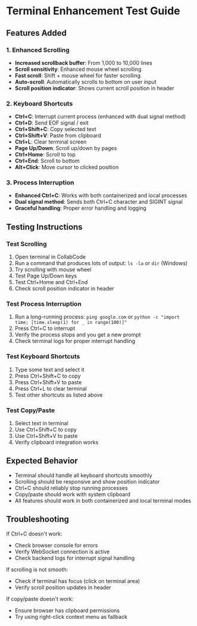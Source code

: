 # Terminal Enhancement Test Guide

## Features Added

### 1. Enhanced Scrolling
- **Increased scrollback buffer**: From 1,000 to 10,000 lines
- **Scroll sensitivity**: Enhanced mouse wheel scrolling
- **Fast scroll**: Shift + mouse wheel for faster scrolling
- **Auto-scroll**: Automatically scrolls to bottom on user input
- **Scroll position indicator**: Shows current scroll position in header

### 2. Keyboard Shortcuts
- **Ctrl+C**: Interrupt current process (enhanced with dual signal method)
- **Ctrl+D**: Send EOF signal / exit
- **Ctrl+Shift+C**: Copy selected text
- **Ctrl+Shift+V**: Paste from clipboard
- **Ctrl+L**: Clear terminal screen
- **Page Up/Down**: Scroll up/down by pages
- **Ctrl+Home**: Scroll to top
- **Ctrl+End**: Scroll to bottom
- **Alt+Click**: Move cursor to clicked position

### 3. Process Interruption
- **Enhanced Ctrl+C**: Works with both containerized and local processes
- **Dual signal method**: Sends both Ctrl+C character and SIGINT signal
- **Graceful handling**: Proper error handling and logging

## Testing Instructions

### Test Scrolling
1. Open terminal in CollabCode
2. Run a command that produces lots of output: `ls -la` or `dir` (Windows)
3. Try scrolling with mouse wheel
4. Test Page Up/Down keys
5. Test Ctrl+Home and Ctrl+End
6. Check scroll position indicator in header

### Test Process Interruption
1. Run a long-running process: `ping google.com` or `python -c "import time; [time.sleep(1) for _ in range(100)]"`
2. Press Ctrl+C to interrupt
3. Verify the process stops and you get a new prompt
4. Check terminal logs for proper interrupt handling

### Test Keyboard Shortcuts
1. Type some text and select it
2. Press Ctrl+Shift+C to copy
3. Press Ctrl+Shift+V to paste
4. Press Ctrl+L to clear terminal
5. Test other shortcuts as listed above

### Test Copy/Paste
1. Select text in terminal
2. Use Ctrl+Shift+C to copy
3. Use Ctrl+Shift+V to paste
4. Verify clipboard integration works

## Expected Behavior

- Terminal should handle all keyboard shortcuts smoothly
- Scrolling should be responsive and show position indicator
- Ctrl+C should reliably stop running processes
- Copy/paste should work with system clipboard
- All features should work in both containerized and local terminal modes

## Troubleshooting

If Ctrl+C doesn't work:
- Check browser console for errors
- Verify WebSocket connection is active
- Check backend logs for interrupt signal handling

If scrolling is not smooth:
- Check if terminal has focus (click on terminal area)
- Verify scroll position updates in header

If copy/paste doesn't work:
- Ensure browser has clipboard permissions
- Try using right-click context menu as fallback